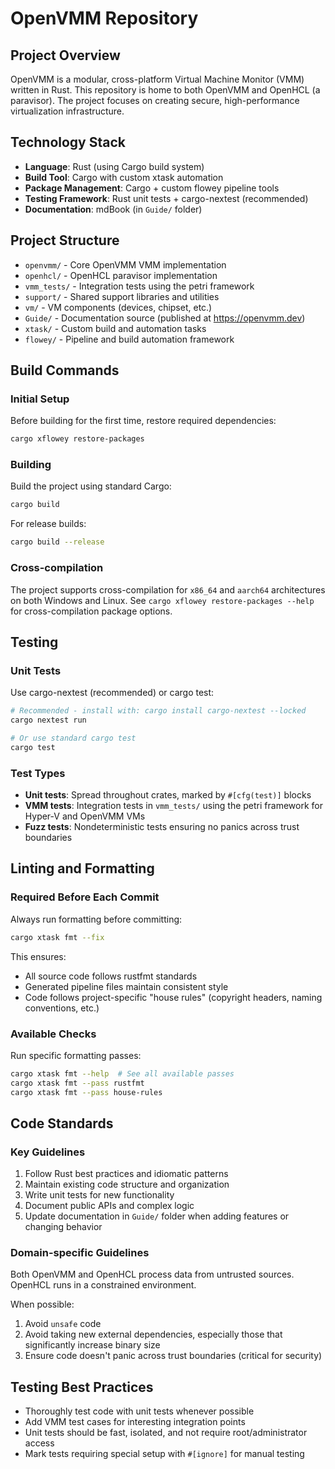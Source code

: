 # OpenVMM Repository

## Project Overview
OpenVMM is a modular, cross-platform Virtual Machine Monitor (VMM) written in Rust. This repository is home to both OpenVMM and OpenHCL (a paravisor). The project focuses on creating secure, high-performance virtualization infrastructure.

## Technology Stack
- **Language**: Rust (using Cargo build system)
- **Build Tool**: Cargo with custom xtask automation
- **Package Management**: Cargo + custom flowey pipeline tools
- **Testing Framework**: Rust unit tests + cargo-nextest (recommended)
- **Documentation**: mdBook (in `Guide/` folder)

## Project Structure
- `openvmm/` - Core OpenVMM VMM implementation
- `openhcl/` - OpenHCL paravisor implementation
- `vmm_tests/` - Integration tests using the petri framework
- `support/` - Shared support libraries and utilities
- `vm/` - VM components (devices, chipset, etc.)
- `Guide/` - Documentation source (published at https://openvmm.dev)
- `xtask/` - Custom build and automation tasks
- `flowey/` - Pipeline and build automation framework

## Build Commands

### Initial Setup
Before building for the first time, restore required dependencies:
```bash
cargo xflowey restore-packages
```

### Building
Build the project using standard Cargo:
```bash
cargo build
```

For release builds:
```bash
cargo build --release
```

### Cross-compilation
The project supports cross-compilation for `x86_64` and `aarch64` architectures on both Windows and Linux. See `cargo xflowey restore-packages --help` for cross-compilation package options.

## Testing

### Unit Tests
Use cargo-nextest (recommended) or cargo test:
```bash
# Recommended - install with: cargo install cargo-nextest --locked
cargo nextest run

# Or use standard cargo test
cargo test
```

### Test Types
- **Unit tests**: Spread throughout crates, marked by `#[cfg(test)]` blocks
- **VMM tests**: Integration tests in `vmm_tests/` using the petri framework for Hyper-V and OpenVMM VMs
- **Fuzz tests**: Nondeterministic tests ensuring no panics across trust boundaries

## Linting and Formatting

### Required Before Each Commit
Always run formatting before committing:
```bash
cargo xtask fmt --fix
```

This ensures:
- All source code follows rustfmt standards
- Generated pipeline files maintain consistent style
- Code follows project-specific "house rules" (copyright headers, naming conventions, etc.)

### Available Checks
Run specific formatting passes:
```bash
cargo xtask fmt --help  # See all available passes
cargo xtask fmt --pass rustfmt
cargo xtask fmt --pass house-rules
```

## Code Standards

### Key Guidelines
1. Follow Rust best practices and idiomatic patterns
2. Maintain existing code structure and organization
3. Write unit tests for new functionality
4. Document public APIs and complex logic
5. Update documentation in `Guide/` folder when adding features or changing behavior

### Domain-specific Guidelines
Both OpenVMM and OpenHCL process data from untrusted sources. OpenHCL runs in a constrained environment.

When possible:
1. Avoid `unsafe` code
2. Avoid taking new external dependencies, especially those that significantly increase binary size
3. Ensure code doesn't panic across trust boundaries (critical for security)

## Testing Best Practices
- Thoroughly test code with unit tests whenever possible
- Add VMM test cases for interesting integration points
- Unit tests should be fast, isolated, and not require root/administrator access
- Mark tests requiring special setup with `#[ignore]` for manual testing
